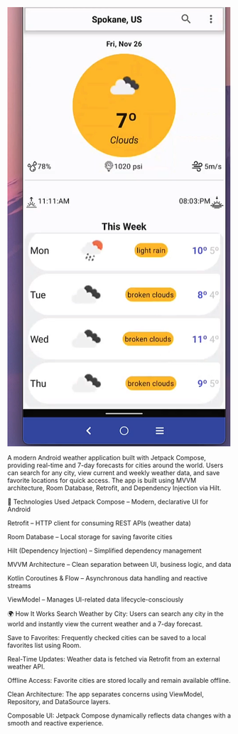 
![logo](https://github.com/Ahmetkaragunlu/JetWeatherForecastApp/blob/main/app.png?raw=true)

A modern Android weather application built with Jetpack Compose, providing real-time and 7-day forecasts for cities around the world. Users can search for any city, view current and weekly weather data, and save favorite locations for quick access. The app is built using MVVM architecture, Room Database, Retrofit, and Dependency Injection via Hilt.

🔧 Technologies Used
Jetpack Compose – Modern, declarative UI for Android

Retrofit – HTTP client for consuming REST APIs (weather data)

Room Database – Local storage for saving favorite cities

Hilt (Dependency Injection) – Simplified dependency management

MVVM Architecture – Clean separation between UI, business logic, and data

Kotlin Coroutines & Flow – Asynchronous data handling and reactive streams

ViewModel – Manages UI-related data lifecycle-consciously

🌍 How It Works
Search Weather by City: Users can search any city in the world and instantly view the current weather and a 7-day forecast.

Save to Favorites: Frequently checked cities can be saved to a local favorites list using Room.

Real-Time Updates: Weather data is fetched via Retrofit from an external weather API.

Offline Access: Favorite cities are stored locally and remain available offline.

Clean Architecture: The app separates concerns using ViewModel, Repository, and DataSource layers.

Composable UI: Jetpack Compose dynamically reflects data changes with a smooth and reactive experience.
